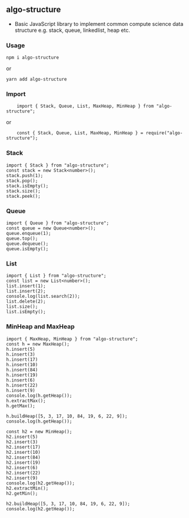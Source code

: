 ## algo-structure

- Basic JavaScript library to implement common compute science data structure e.g. stack, queue, linkedlist, heap etc.

### Usage
```
npm i algo-structure 
```
or

```
yarn add algo-structure 
```

### Import

```
    import { Stack, Queue, List, MaxHeap, MinHeap } from "algo-structure";
```
or

```
    const { Stack, Queue, List, MaxHeap, MinHeap } = require("algo-structure");
```

### Stack
```
import { Stack } from "algo-structure";
const stack = new Stack<number>();
stack.push(1);
stack.pop();
stack.isEmpty();
stack.size();
stack.peek();
```

### Queue
```
import { Queue } from "algo-structure";
const queue = new Queue<number>();
queue.enqueue(1);
queue.top();
queue.dequeue();
queue.isEmpty();
```

### List
```
import { List } from "algo-structure";
const list = new List<number>();
list.insert(1);
list.insert(2);
console.log(list.search(2));
list.delete(2);
list.size();
list.isEmpty();
```

### MinHeap and MaxHeap
```
import { MaxHeap, MinHeap } from "algo-structure";
const h = new MaxHeap();
h.insert(5)
h.insert(3)
h.insert(17)
h.insert(10)
h.insert(84)
h.insert(19)
h.insert(6)
h.insert(22)
h.insert(9)
console.log(h.getHeap());
h.extractMax();
h.getMax();

h.buildHeap([5, 3, 17, 10, 84, 19, 6, 22, 9]);
console.log(h.getHeap());

const h2 = new MinHeap();
h2.insert(5)
h2.insert(3)
h2.insert(17)
h2.insert(10)
h2.insert(84)
h2.insert(19)
h2.insert(6)
h2.insert(22)
h2.insert(9)
console.log(h2.getHeap());
h2.extractMin();
h2.getMin();

h2.buildHeap([5, 3, 17, 10, 84, 19, 6, 22, 9]);
console.log(h2.getHeap());

```